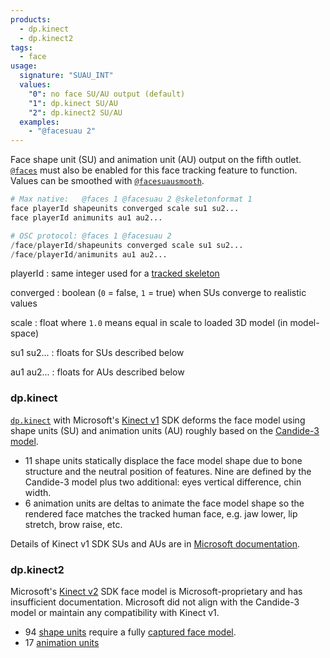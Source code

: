 ```yaml
---
products:
  - dp.kinect
  - dp.kinect2
tags:
  - face
usage:
  signature: "SUAU_INT"
  values:
    "0": no face SU/AU output (default)
    "1": dp.kinect SU/AU
    "2": dp.kinect2 SU/AU
  examples:
    - "@facesuau 2"
---
```


Face shape unit (SU) and animation unit (AU) output on the fifth outlet.
[`@faces`](faces.md) must also be enabled for this face tracking feature to function.
Values can be smoothed with [`@facesuausmooth`](facesuausmooth.md).

```python
# Max native:   @faces 1 @facesuau 2 @skeletonformat 1
face playerId shapeunits converged scale su1 su2...  
face playerId animunits au1 au2...

# OSC protocol: @faces 1 @facesuau 2
/face/playerId/shapeunits converged scale su1 su2...  
/face/playerId/animunits au1 au2...
```

playerId
: same integer used for a [tracked skeleton](skeleton.md#user-identification)

converged
: boolean (`0` = false, `1` = true) when SUs converge to realistic values

scale
: float where `1.0` means equal in scale to loaded 3D model (in model-space)

su1 su2...
: floats for SUs described below

au1 au2...
: floats for AUs described below

### dp.kinect

[`dp.kinect`](../dp.kinect.md) with Microsoft's
[Kinect v1](../../_hardware/sensors/kinect-v1.md) SDK deforms the face
model using shape units (SU) and animation units (AU) roughly based on the
[Candide-3 model](http://www.icg.isy.liu.se/candide/).

* 11 shape units statically displace the face model shape due to bone structure
  and the neutral position of features. Nine are defined by the
  Candide-3 model plus two additional: eyes vertical difference, chin width.
* 6 animation units are deltas to animate the face model shape so the rendered face
  matches the tracked human face, e.g. jaw lower, lip stretch, brow raise, etc.

Details of Kinect v1 SDK SUs and AUs are in
[Microsoft documentation](https://learn.microsoft.com/en-us/previous-versions/windows/kinect-1.8/jj130970(v=ieb.10)#face-tracking-outputs).

### dp.kinect2

Microsoft's [Kinect v2](../../_hardware/sensors/kinect-v2.md) SDK
face model is Microsoft-proprietary and has insufficient documentation.
Microsoft did not align with the Candide-3 model or maintain any compatibility
with Kinect v1.

* 94 [shape units](https://learn.microsoft.com/en-us/previous-versions/windows/kinect/dn791604(v=ieb.10))
  require a fully [captured face model](faces.md#face-model).
* 17 [animation units](https://learn.microsoft.com/en-us/previous-versions/windows/kinect/dn791602(v=ieb.10))
